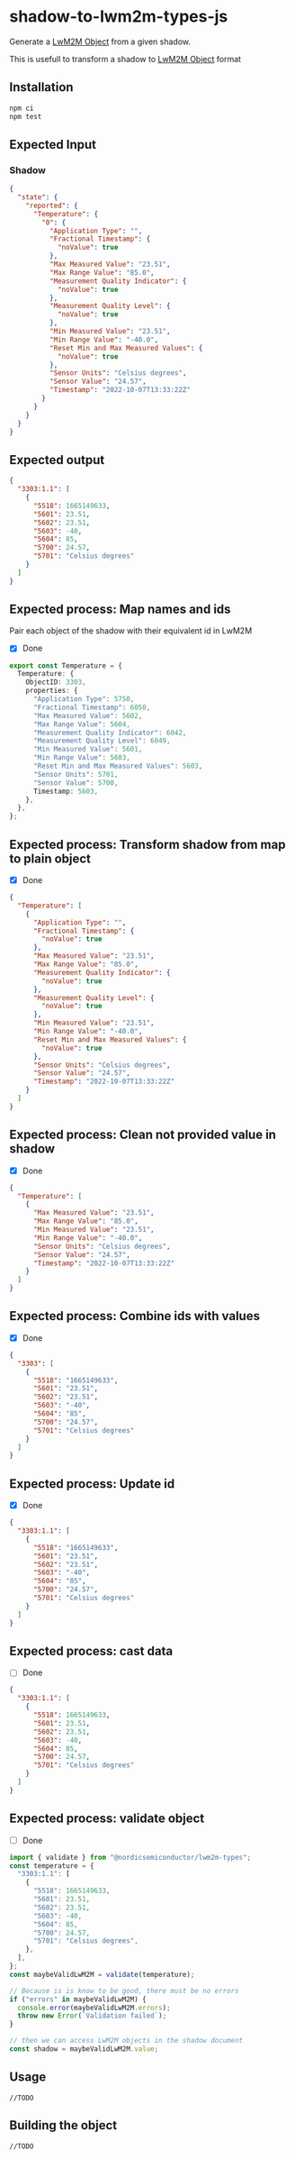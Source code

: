 # shadow-to-lwm2m-types-js

Generate a [LwM2M Object](https://github.com/NordicSemiconductor/lwm2m-types-js) from a given shadow.

This is usefull to transform a shadow to [LwM2M Object](https://github.com/NordicSemiconductor/lwm2m-types-js) format

## Installation

```bash
npm ci
npm test
```

## Expected Input

### Shadow

```json
{
  "state": {
    "reported": {
      "Temperature": {
        "0": {
          "Application Type": "",
          "Fractional Timestamp": {
            "noValue": true
          },
          "Max Measured Value": "23.51",
          "Max Range Value": "85.0",
          "Measurement Quality Indicator": {
            "noValue": true
          },
          "Measurement Quality Level": {
            "noValue": true
          },
          "Min Measured Value": "23.51",
          "Min Range Value": "-40.0",
          "Reset Min and Max Measured Values": {
            "noValue": true
          },
          "Sensor Units": "Celsius degrees",
          "Sensor Value": "24.57",
          "Timestamp": "2022-10-07T13:33:22Z"
        }
      }
    }
  }
}
```

## Expected output

```json
{
  "3303:1.1": [
    {
      "5518": 1665149633,
      "5601": 23.51,
      "5602": 23.51,
      "5603": -40,
      "5604": 85,
      "5700": 24.57,
      "5701": "Celsius degrees"
    }
  ]
}
```

## Expected process: Map names and ids

Pair each object of the shadow with their equivalent id in LwM2M
- [x] Done

```typescript
export const Temperature = {
  Temperature: {
    ObjectID: 3303,
    properties: {
      "Application Type": 5750,
      "Fractional Timestamp": 6050,
      "Max Measured Value": 5602,
      "Max Range Value": 5604,
      "Measurement Quality Indicator": 6042,
      "Measurement Quality Level": 6049,
      "Min Measured Value": 5601,
      "Min Range Value": 5603,
      "Reset Min and Max Measured Values": 5603,
      "Sensor Units": 5701,
      "Sensor Value": 5700,
      Timestamp: 5603,
    },
  },
};
```

## Expected process: Transform shadow from map to plain object
- [x] Done

```json
{
  "Temperature": [
    {
      "Application Type": "",
      "Fractional Timestamp": {
        "noValue": true
      },
      "Max Measured Value": "23.51",
      "Max Range Value": "85.0",
      "Measurement Quality Indicator": {
        "noValue": true
      },
      "Measurement Quality Level": {
        "noValue": true
      },
      "Min Measured Value": "23.51",
      "Min Range Value": "-40.0",
      "Reset Min and Max Measured Values": {
        "noValue": true
      },
      "Sensor Units": "Celsius degrees",
      "Sensor Value": "24.57",
      "Timestamp": "2022-10-07T13:33:22Z"
    }
  ]
}
```

## Expected process: Clean not provided value in shadow
- [x] Done

```json
{
  "Temperature": [
    {
      "Max Measured Value": "23.51",
      "Max Range Value": "85.0",
      "Min Measured Value": "23.51",
      "Min Range Value": "-40.0",
      "Sensor Units": "Celsius degrees",
      "Sensor Value": "24.57",
      "Timestamp": "2022-10-07T13:33:22Z"
    }
  ]
}
```

## Expected process: Combine ids with values
- [x] Done

```json
{
  "3303": [
    {
      "5518": "1665149633",
      "5601": "23.51",
      "5602": "23.51",
      "5603": "-40",
      "5604": "85",
      "5700": "24.57",
      "5701": "Celsius degrees"
    }
  ]
}
```

## Expected process: Update id
- [x] Done

```json
{
  "3303:1.1": [
    {
      "5518": "1665149633",
      "5601": "23.51",
      "5602": "23.51",
      "5603": "-40",
      "5604": "85",
      "5700": "24.57",
      "5701": "Celsius degrees"
    }
  ]
}
```

## Expected process: cast data
- [ ] Done

```json
{
  "3303:1.1": [
    {
      "5518": 1665149633,
      "5601": 23.51,
      "5602": 23.51,
      "5603": -40,
      "5604": 85,
      "5700": 24.57,
      "5701": "Celsius degrees"
    }
  ]
}
```

## Expected process: validate object
- [ ] Done

```typescript
import { validate } from "@nordicsemiconductor/lwm2m-types";
const temperature = {
  "3303:1.1": [
    {
      "5518": 1665149633,
      "5601": 23.51,
      "5602": 23.51,
      "5603": -40,
      "5604": 85,
      "5700": 24.57,
      "5701": "Celsius degrees",
    },
  ],
};
const maybeValidLwM2M = validate(temperature);

// Because is is know to be good, there must be no errors
if ("errors" in maybeValidLwM2M) {
  console.error(maybeValidLwM2M.errors);
  throw new Error(`Validation failed`);
}

// then we can access LwM2M objects in the shadow document
const shadow = maybeValidLwM2M.value;
```



## Usage

```
//TODO
```

## Building the object

```
//TODO
```
